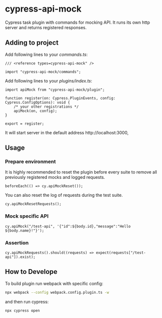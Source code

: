 # cypress-api-mock

Cypress task plugin with commands for mocking API. It runs its own http server and returns registered responses.

## Adding to project

Add following lines to your _commands.ts_:

```tsx
/// <reference types=cypress-api-mock" />

import "cypress-api-mock/commands";
```

Add following lines to your _plugins/index.ts_:

```tsx
import apiMock from "cypress-api-mock/plugin";

function register(on: Cypress.PluginEvents, config: Cypress.ConfigOptions): void {
    /* your other registrations */
    apiMock(on, config);
}

export = register;
```

It will start server in the default address http://localhost:3000,

## Usage

### Prepare environment

It is highly recommended to reset the plugin before every suite to remove all previously registered mocks and logged requests.

```tsx
beforeEach(() => cy.apiMockReset());
```

You can also reset the log of requests during the test suite.

```tsx
cy.apiMockResetRequests();
```

### Mock specific API

```tsx
cy.apiMock("/test-api", '{"id":${body.id},"message":"Hello ${body.name}!"}');
```

### Assertion

```tsx
cy.apiMockRequests().should((requests) => expect(requests["/test-api"]).exist);
```

## How to Develope

To build plugin run webpack with specific config:

```bash
npx webpack --config webpack.config.plugin.ts -w
```

and then run cypress:

```bash
npx cypress open
```
